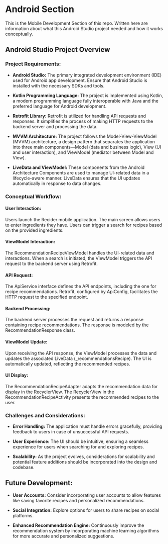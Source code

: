 # Android Section

This is the Mobile Development Section of this repo. Written here are information about what this Android Studio project needed and how it works conceptually.

## Android Studio Project Overview

### Project Requirements:

- **Android Studio:** The primary integrated development environment (IDE) used for Android app development. Ensure that Android Studio is installed with the necessary SDKs and tools.

- **Kotlin Programming Language:** The project is implemented using Kotlin, a modern programming language fully interoperable with Java and the preferred language for Android development.

- **Retrofit Library:** Retrofit is utilized for handling API requests and responses. It simplifies the process of making HTTP requests to the backend server and processing the data.

- **MVVM Architecture:** The project follows the Model-View-ViewModel (MVVM) architecture, a design pattern that separates the application into three main components—Model (data and business logic), View (UI and user interaction), and ViewModel (mediator between Model and View).

- **LiveData and ViewModel:** These components from the Android Architecture Components are used to manage UI-related data in a lifecycle-aware manner. LiveData ensures that the UI updates automatically in response to data changes.

### Conceptual Workflow:

#### User Interaction:

Users launch the Recider mobile application. The main screen allows users to enter ingredients they have. Users can trigger a search for recipes based on the provided ingredients.

#### ViewModel Interaction:

The RecommendationRecipeViewModel handles the UI-related data and interactions. When a search is initiated, the ViewModel triggers the API request to the backend server using Retrofit.

#### API Request:

The ApiService interface defines the API endpoints, including the one for recipe recommendations. Retrofit, configured by ApiConfig, facilitates the HTTP request to the specified endpoint.

#### Backend Processing:

The backend server processes the request and returns a response containing recipe recommendations. The response is modeled by the RecommendationResponse class.

#### ViewModel Update:

Upon receiving the API response, the ViewModel processes the data and updates the associated LiveData (_recommendationsRecipe). The UI is automatically updated, reflecting the recommended recipes.

#### UI Display:

The RecommendationRecipeAdapter adapts the recommendation data for display in the RecyclerView. The RecyclerView in the RecommendationRecipeActivity presents the recommended recipes to the user.

### Challenges and Considerations:

- **Error Handling:** The application must handle errors gracefully, providing feedback to users in case of unsuccessful API requests.

- **User Experience:** The UI should be intuitive, ensuring a seamless experience for users when searching for and exploring recipes.

- **Scalability:** As the project evolves, considerations for scalability and potential feature additions should be incorporated into the design and codebase.

## Future Development:

- **User Accounts:** Consider incorporating user accounts to allow features like saving favorite recipes and personalized recommendations.

- **Social Integration:** Explore options for users to share recipes on social platforms.

- **Enhanced Recommendation Engine:** Continuously improve the recommendation system by incorporating machine learning algorithms for more accurate and personalized suggestions.
